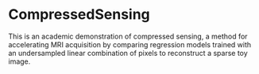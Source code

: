 # CompressedSensing
This is an academic demonstration of compressed sensing, a method for accelerating MRI acquisition by comparing regression models trained with an undersampled linear combination of pixels to reconstruct a sparse toy image.
